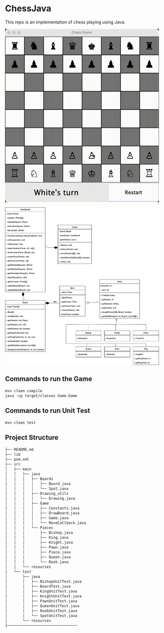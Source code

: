 # ChessJava
This repo is an implementation of chess playing using Java.

<p align="center">
  <img src="https://github.com/yangfei4/ChessJava/blob/main/visuals/chess_demo.gif" width="600">
</p>

<p align="center">
  <img src="https://github.com/yangfei4/ChessJava/blob/main/visuals/UML.png" width="800">
</p>

## Commands to run the Game
```
mvn clean compile
java -cp target/classes Game.Game 
```

## Commands to run Unit Test
```
mvn clean test
```

## Project Structure
```
├── README.md
├── lib
├── pom.xml
├── src
│   ├── main
│   │   ├── java
│   │   │   ├── Boards
│   │   │   │   ├── Board.java
│   │   │   │   └── Spot.java
│   │   │   ├── Drawing_utils
│   │   │   │   └── Drawing.java
│   │   │   ├── Game
│   │   │   │   ├── Constants.java
│   │   │   │   ├── DrawBoard.java
│   │   │   │   ├── Game.java
│   │   │   │   └── MoveCallback.java
│   │   │   └── Pieces
│   │   │       ├── Bishop.java
│   │   │       ├── King.java
│   │   │       ├── Knight.java
│   │   │       ├── Pawn.java
│   │   │       ├── Piece.java
│   │   │       ├── Queen.java
│   │   │       └── Rook.java
│   │   └── resourses
│   └── test
│       ├── java
│       │   ├── BishopUnitTest.java
│       │   ├── BoardTest.java
│       │   ├── KingUnitTest.java
│       │   ├── KnightUnitTest.java
│       │   ├── PawnUnitTest.java
│       │   ├── QueenUnitTest.java
│       │   ├── RookUnitTest.java
│       │   └── SpotUnitTest.java
│       └── resources
├────────────────────────────────
```